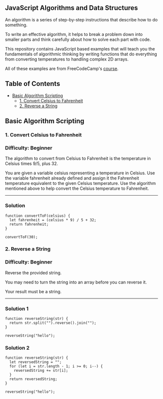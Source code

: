 ## JavaScript Algorithms and Data Structures

An algorithm is a series of step-by-step instructions that describe how to do something.

To write an effective algorithm, it helps to break a problem down into smaller parts and think carefully about how to solve each part with code.

This repository contains JavaScript based examples that will teach you the fundamentals of algorithmic thinking by writing functions that do everything from converting temperatures to handling complex 2D arrays.

All of these examples are from FreeCodeCamp's [course](https://www.freecodecamp.org/learn/javascript-algorithms-and-data-structures).

## Table of Contents

- [Basic Algorithm Scripting](#basic-algorithm-scripting)
  - [1. Convert Celsius to Fahrenheit](#1-convert-celsius-to-fahrenheit)
  - [2. Reverse a String](#2-reverse-a-tring)

## Basic Algorithm Scripting

### 1. Convert Celsius to Fahrenheit

### Difficulty: Beginner

The algorithm to convert from Celsius to Fahrenheit is the temperature in Celsius times 9/5, plus 32.

You are given a variable celsius representing a temperature in Celsius. Use the variable fahrenheit already defined and assign it the Fahrenheit temperature equivalent to the given Celsius temperature. Use the algorithm mentioned above to help convert the Celsius temperature to Fahrenheit.

---

### Solution

```
function convertToF(celsius) {
  let fahrenheit = (celsius * 9) / 5 + 32;
  return fahrenheit;
}

convertToF(30);
```

### 2. Reverse a String

### Difficulty: Beginner

Reverse the provided string.

You may need to turn the string into an array before you can reverse it.

Your result must be a string.

---

### Solution 1

```
function reverseString(str) {
  return str.split("").reverse().join("");
}

reverseString("hello");
```

### Solution 2

```
function reverseString(str) {
  let reversedString = "";
  for (let i = str.length - 1; i >= 0; i--) {
    reversedString += str[i];
  }
  return reversedString;
}

reverseString("hello");

```

